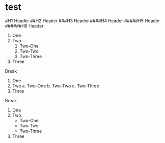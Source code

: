 test
====

#H1 Header
##H2 Header
###H3 Header
####H4 Header
#####H5 Header
######H6 Header

1. One
2. Two
    1. Two-One
    2. Two-Two
    3. Two-Three
3. Three

Break

1. One
2. Two
    a. Two-One
    b. Two-Two
    c. Two-Three
3. Three

Break

1. One
2. Two
    * Two-One
    * Two-Two
    * Two-Three
3. Three